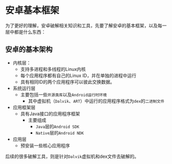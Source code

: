 # 安卓基本框架

为了更好的理解，安卓破解相关知识和工具，先要了解安卓的基本框架，以及每一层中都是什么东西：

## 安卓的基本架构

* 内核层：
  * 支持多进程和多线程的Linux内核
  * 每个应用程序都有自己的Linux ID，并在单独的进程中运行
  * 具有相同ID的两个应用程序可以彼此交换数据。
* 系统运行层
  * 主要包括一些`开源类库`以及`Android运行时环境`
    * 其中虚拟机（`Dalvik`、`ART`）中运行的应用程序格式为`dex`的`二进制文件`
* 应用框架层
  * 具有Java接口的应用程序框架
    * 主要组成
      * `Java`层的`Android SDK`
      * `Native`层的`Android NDK`
* 应用层
  * 预安装一些核心应用程序

后续的很多破解工具，则是针对`Dalvik`虚拟机和dex文件去破解的。
